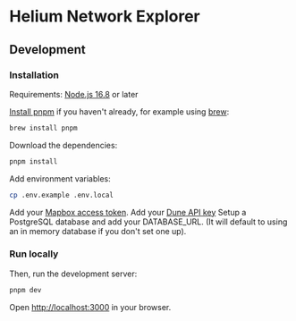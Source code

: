 # Helium Network Explorer

## Development

### Installation

Requirements: [Node.js 16.8](https://nodejs.org/) or later

[Install pnpm](https://pnpm.io/installation) if you haven't already, for example using [brew](https://brew.sh/):

```bash
brew install pnpm
```

Download the dependencies:

```bash
pnpm install
```

Add environment variables:

```bash
cp .env.example .env.local
```

Add your [Mapbox access token](https://docs.mapbox.com/help/glossary/access-token/).
Add your [Dune API key](https://dune.com/docs/api/#obtaining-an-api-key)
Setup a PostgreSQL database and add your DATABASE_URL. (It will default to using an in memory database if you don't set one up).

### Run locally

Then, run the development server:

```bash
pnpm dev
```

Open [http://localhost:3000](http://localhost:3000) in your browser.
